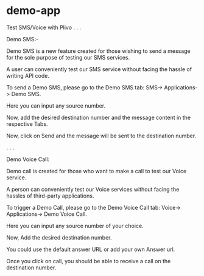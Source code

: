 # demo-app
Test SMS/Voice with Plivo
.
.
.

Demo SMS:-

Demo SMS is a new feature created for those wishing to send a message for the sole purpose of testing our SMS services.

A user can conveniently test our SMS service without facing the hassle of writing API code.


To send a Demo SMS, please go to the Demo SMS tab:
SMS-> Applications-> Demo SMS.

Here you can input any source number.

Now, add the desired destination number and the message content in the respective Tabs.

Now, click on Send and the message will be sent to the destination number.

.
.
.

Demo Voice Call:

Demo call is created for those who want to make a call to test our Voice service.

A person can conveniently test our Voice services without facing the hassles of third-party applications.

To trigger a Demo Call, please go to the Demo Voice Call tab:
Voice-> Applications-> Demo Voice Call.

Here you can input any source number of your choice.

Now, Add the desired destination number.

You could use the default answer URL or add your own Answer url.

Once you click on call, you should be able to receive a call on the destination number.


